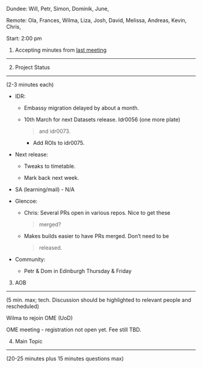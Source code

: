 Dundee: Will, Petr, Simon, Dominik, June,

Remote: Ola, Frances, Wilma, Liza, Josh, David, Melissa, Andreas, Kevin,
Chris,

Start: 2:00 pm

1. Accepting minutes from [<u>last meeting</u>](https://drive.google.com/open?id=1TndXeC3wQSZVEaB5ZGpEAaPRl1QAufSI)
-------------------------------------------------------------------------------------------------------------------

2. Project Status
-----------------

(2-3 minutes each)

-   IDR:

    -   Embassy migration delayed by about a month.

    -   10th March for next Datasets release. Idr0056 (one more plate)
        > and idr0073.

        -   Add ROIs to idr0075.

-   Next release:

    -   Tweaks to timetable.

    -   Mark back next week.

-   SA (learning/mail) - N/A

-   Glencoe:

    -   Chris: Several PRs open in various repos. Nice to get these
        > merged?

    -   Makes builds easier to have PRs merged. Don’t need to be
        > released.

-   Community:

    -   Petr & Dom in Edinburgh Thursday & Friday

3. AOB
------

(5 min. max; tech. Discussion should be highlighted to relevant people
and rescheduled)

Wilma to rejoin OME (UoD)

OME meeting - registration not open yet. Fee still TBD.

4. Main Topic
-------------

(20-25 minutes plus 15 minutes questions max)
